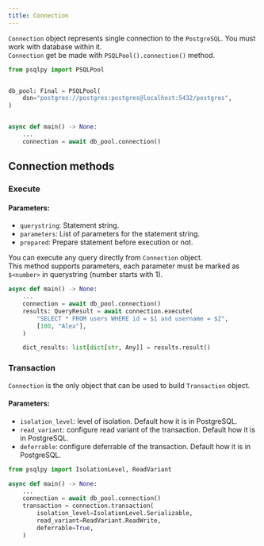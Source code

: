 ```yaml
---
title: Connection
---
```

`Connection` object represents single connection to the `PostgreSQL`. You must work with database within it.  
`Connection` get be made with `PSQLPool().connection()` method.

```python
from psqlpy import PSQLPool


db_pool: Final = PSQLPool(
    dsn="postgres://postgres:postgres@localhost:5432/postgres",
)


async def main() -> None:
    ...
    connection = await db_pool.connection()
```

## Connection methods

### Execute

#### Parameters:
- `querystring`: Statement string.
- `parameters`: List of parameters for the statement string.
- `prepared`: Prepare statement before execution or not.

You can execute any query directly from `Connection` object.  
This method supports parameters, each parameter must be marked as `$<number>` in querystring (number starts with 1).  
```python
async def main() -> None:
    ...
    connection = await db_pool.connection()
    results: QueryResult = await connection.execute(
        "SELECT * FROM users WHERE id = $1 and username = $2",
        [100, "Alex"],
    )

    dict_results: list[dict[str, Any]] = results.result()
```

### Transaction
`Connection` is the only object that can be used to build `Transaction` object.  

#### Parameters:
- `isolation_level`: level of isolation. Default how it is in PostgreSQL.
- `read_variant`: configure read variant of the transaction. Default how it is in PostgreSQL.
- `deferrable`: configure deferrable of the transaction. Default how it is in PostgreSQL.

```python
from psqlpy import IsolationLevel, ReadVariant

async def main() -> None:
    ...
    connection = await db_pool.connection()
    transaction = connection.transaction(
        isolation_level=IsolationLevel.Serializable,
        read_variant=ReadVariant.ReadWrite,
        deferrable=True,
    )
```